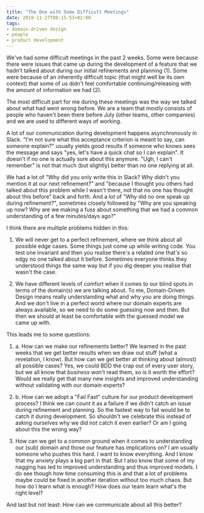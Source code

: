 ```yaml
---
title: "The One with Some Difficult Meetings"
date: 2019-11-27T08:15:53+02:00
tags:
- domain-driven design
- people
- product development
---
```


We've had some difficult meetings in the past 2 weeks. Some were because there were issues that came up during the development of a feature that we hadn't talked about during our initial refinements and planning (1). Some were because of an inherently difficult topic (that might well be its own context) that some of us didn't feel comfortable continuing/releasing with the amount of information we had (2).

The most difficult part for me during these meetings was the way we talked about what had went wrong before. We are a team that mostly consists of people who haven't been there before July (other teams, other companies) and we are used to different ways of working.

A lot of our communication during development happens asynchronously in Slack. "I'm not sure what this acceptance criterion is meant to say, can someone explain?" usually yields good results if someone who knows sees the message and says "yes, let's have a quick chat so I can explain". It doesn't if no one is actually sure about this anymore. "Ugh, I can't remember" is not that much (but slightly) better than no one replying at all.

We had a lot of "Why did you only write this in Slack? Why didn't you mention it at our next refinement?" and "because I thought you others had talked about this problem while I wasn't there, not that no one has thought about this before" back and forth. And a lot of "Why did no one speak up during refinement?", sometimes closely followed by "Why are you speaking up now? Why are we making a fuss about something that we had a common understanding of a few minutes/days ago?"

I think there are multiple problems hidden in this:

1. We will never get to a perfect refinement, where we think about all possible edge cases. Some things just come up while writing code. You test one invariant and then you realise there's a related one that's so edgy no one talked about it before. Sometimes everyone thinks they understood things the same way but if you dig deeper you realise that wasn't the case.

2. We have different levels of comfort when it comes to our blind spots in terms of the domain(s) we are talking about. To me, Domain-Driven Design means really understanding what and why you are doing things. And we don't live in a perfect world where our domain experts are always available, so we need to do some guessing now and then. But then we should at least be comfortable with the guessed model we came up with.

This leads me to some questions:

1. a. How can we make our refinements better? We learned in the past weeks that we get better results when we draw out stuff (what a revelation, I know). But how can we get better at thinking about (almost) all possible cases? Yes, we could BDD the crap out of every user story, but we all know that *business* won't read them, so is it worth the effort? Would we really get that many new insights and improved understanding without validating with our domain experts?

1. b. How can we adopt a "Fail Fast" culture for our product development process? I think we can count it as a failure if we didn't catch an issue during refinement and planning. So the fastest way to fail would be to catch it during development. So shouldn't we celebrate this instead of asking ourselves why we did not catch it even earlier? Or am I going about this the wrong way?

2. How can we get to a common ground when it comes to understanding our (sub) domain and those our feature has implications on? I am usually someone who pushes this hard. I want to know everything. And I know that my anxiety plays a big part in that. But I also know that some of my nagging has led to improved understanding and thus improved models. I do see though how time consuming this is and that a lot of problems maybe could be fixed in another iteration without too much chaos. But how do I learn what is enough? How does our team learn what's the right level?

And last but not least: How can we communicate about all this better?